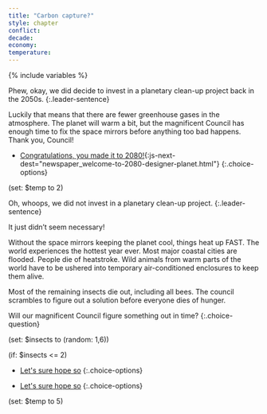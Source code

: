 ```yaml
---
title: "Carbon capture?"
style: chapter
conflict: 
decade: 
economy: 
temperature: 
---
```


{% include variables %}

<div class="js-var-carboncapture-1" markdown="1">

Phew, okay, we did decide to invest in a planetary clean-up project back in the 2050s. 
{:.leader-sentence}

Luckily that means that there are fewer greenhouse gases in the atmosphere. The planet will warm a bit, but the magnificent Council has enough time to fix the space mirrors before anything too bad happens. Thank you, Council! 

- [Congratulations, you made it to 2080!](part-page_2080.html){:js-next-dest="newspaper_welcome-to-2080-designer-planet.html"}
{:.choice-options}

(set: $temp to 2)

</div>

<div class="js-var-carboncapture-0" markdown="1">

Oh, whoops, we did not invest in a planetary clean-up project. 
{:.leader-sentence}

It just didn’t seem necessary! 

Without the space mirrors keeping the planet cool, things heat up FAST. The world experiences the hottest year ever. Most major coastal cities are flooded. People die of heatstroke. Wild animals from warm parts of the world have to be ushered into temporary air-conditioned enclosures to keep them alive.

Most of the remaining insects die out, including all bees. The council scrambles to figure out a solution before everyone dies of hunger.

Will our magnificent Council figure something out in time?
{:.choice-question}

(set: $insects to (random: 1,6))

<div class="js-var-insect-fail" markdown="1">

(if: $insects <= 2)

- [Let's sure hope so](chapter_fail-to-invent-insect-drones.html)
{:.choice-options}

</div>

<div class="js-var-insect-success" markdown="1">

</div>

- [Let's sure hope so](chapter_invent-insect-drones.html)
{:.choice-options}

(set: $temp to 5)

</div>
